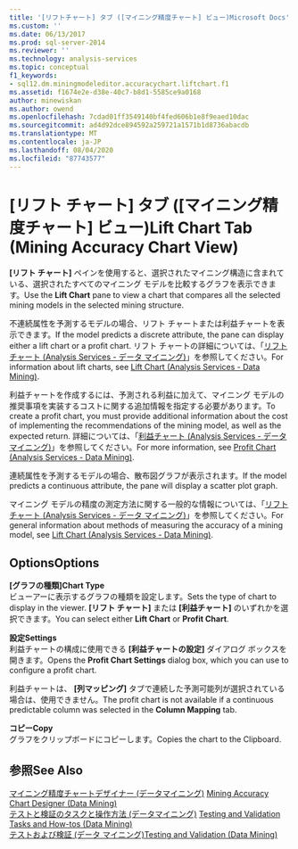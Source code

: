```yaml
---
title: '[リフトチャート] タブ ([マイニング精度チャート] ビュー)Microsoft Docs'
ms.custom: ''
ms.date: 06/13/2017
ms.prod: sql-server-2014
ms.reviewer: ''
ms.technology: analysis-services
ms.topic: conceptual
f1_keywords:
- sql12.dm.miningmodeleditor.accuracychart.liftchart.f1
ms.assetid: f1674e2e-d38e-40c7-b8d1-5585ce9a0168
author: minewiskan
ms.author: owend
ms.openlocfilehash: 7cdad01ff3549140bf4fed606b1e8f9eaed10dac
ms.sourcegitcommit: ad4d92dce894592a259721a1571b1d8736abacdb
ms.translationtype: MT
ms.contentlocale: ja-JP
ms.lasthandoff: 08/04/2020
ms.locfileid: "87743577"
---
```

# <a name="lift-chart-tab-mining-accuracy-chart-view"></a><span data-ttu-id="becd6-102">[リフト チャート] タブ ([マイニング精度チャート] ビュー)</span><span class="sxs-lookup"><span data-stu-id="becd6-102">Lift Chart Tab (Mining Accuracy Chart View)</span></span>
  <span data-ttu-id="becd6-103">**[リフト チャート]** ペインを使用すると、選択されたマイニング構造に含まれている、選択されたすべてのマイニング モデルを比較するグラフを表示できます。</span><span class="sxs-lookup"><span data-stu-id="becd6-103">Use the **Lift Chart** pane to view a chart that compares all the selected mining models in the selected mining structure.</span></span>  
  
 <span data-ttu-id="becd6-104">不連続属性を予測するモデルの場合、リフト チャートまたは利益チャートを表示できます。</span><span class="sxs-lookup"><span data-stu-id="becd6-104">If the model predicts a discrete attribute, the pane can display either a lift chart or a profit chart.</span></span> <span data-ttu-id="becd6-105">リフト チャートの詳細については、「[リフト チャート &#40;Analysis Services - データ マイニング&#41;](data-mining/lift-chart-analysis-services-data-mining.md)」を参照してください。</span><span class="sxs-lookup"><span data-stu-id="becd6-105">For information about lift charts, see [Lift Chart &#40;Analysis Services - Data Mining&#41;](data-mining/lift-chart-analysis-services-data-mining.md).</span></span>  
  
 <span data-ttu-id="becd6-106">利益チャートを作成するには、予測される利益に加えて、マイニング モデルの推奨事項を実装するコストに関する追加情報を指定する必要があります。</span><span class="sxs-lookup"><span data-stu-id="becd6-106">To create a profit chart, you must provide additional information about the cost of implementing the recommendations of the mining model, as well as the expected return.</span></span> <span data-ttu-id="becd6-107">詳細については、「[利益チャート (Analysis Services - データ マイニング)](data-mining/profit-chart-analysis-services-data-mining.md)」を参照してください。</span><span class="sxs-lookup"><span data-stu-id="becd6-107">For more information, see [Profit Chart &#40;Analysis Services - Data Mining&#41;](data-mining/profit-chart-analysis-services-data-mining.md).</span></span>  
  
 <span data-ttu-id="becd6-108">連続属性を予測するモデルの場合、散布図グラフが表示されます。</span><span class="sxs-lookup"><span data-stu-id="becd6-108">If the model predicts a continuous attribute, the pane will display a scatter plot graph.</span></span>  
  
 <span data-ttu-id="becd6-109">マイニング モデルの精度の測定方法に関する一般的な情報については、「[リフト チャート &#40;Analysis Services - データ マイニング&#41;](data-mining/lift-chart-analysis-services-data-mining.md)」を参照してください。</span><span class="sxs-lookup"><span data-stu-id="becd6-109">For general information about methods of measuring the accuracy of a mining model, see [Lift Chart &#40;Analysis Services - Data Mining&#41;](data-mining/lift-chart-analysis-services-data-mining.md).</span></span>  
  
## <a name="options"></a><span data-ttu-id="becd6-110">Options</span><span class="sxs-lookup"><span data-stu-id="becd6-110">Options</span></span>  
 <span data-ttu-id="becd6-111">**[グラフの種類]**</span><span class="sxs-lookup"><span data-stu-id="becd6-111">**Chart Type**</span></span>  
 <span data-ttu-id="becd6-112">ビューアーに表示するグラフの種類を設定します。</span><span class="sxs-lookup"><span data-stu-id="becd6-112">Sets the type of chart to display in the viewer.</span></span> <span data-ttu-id="becd6-113">**[リフト チャート]** または **[利益チャート]** のいずれかを選択できます。</span><span class="sxs-lookup"><span data-stu-id="becd6-113">You can select either **Lift Chart** or **Profit Chart**.</span></span>  
  
 <span data-ttu-id="becd6-114">**設定**</span><span class="sxs-lookup"><span data-stu-id="becd6-114">**Settings**</span></span>  
 <span data-ttu-id="becd6-115">利益チャートの構成に使用できる **[利益チャートの設定]** ダイアログ ボックスを開きます。</span><span class="sxs-lookup"><span data-stu-id="becd6-115">Opens the **Profit Chart Settings** dialog box, which you can use to configure a profit chart.</span></span>  
  
 <span data-ttu-id="becd6-116">利益チャートは、 **[列マッピング]** タブで連続した予測可能列が選択されている場合は、使用できません。</span><span class="sxs-lookup"><span data-stu-id="becd6-116">The profit chart is not available if a continuous predictable column was selected in the **Column Mapping** tab.</span></span>  
  
 <span data-ttu-id="becd6-117">**コピー**</span><span class="sxs-lookup"><span data-stu-id="becd6-117">**Copy**</span></span>  
 <span data-ttu-id="becd6-118">グラフをクリップボードにコピーします。</span><span class="sxs-lookup"><span data-stu-id="becd6-118">Copies the chart to the Clipboard.</span></span>  
  
## <a name="see-also"></a><span data-ttu-id="becd6-119">参照</span><span class="sxs-lookup"><span data-stu-id="becd6-119">See Also</span></span>  
 <span data-ttu-id="becd6-120">[マイニング精度チャートデザイナー &#40;データマイニング&#41;](mining-accuracy-chart-designer-data-mining.md) </span><span class="sxs-lookup"><span data-stu-id="becd6-120">[Mining Accuracy Chart Designer &#40;Data Mining&#41;](mining-accuracy-chart-designer-data-mining.md) </span></span>  
 <span data-ttu-id="becd6-121">[テストと検証のタスクと操作方法 &#40;データマイニング&#41;](data-mining/testing-and-validation-tasks-and-how-tos-data-mining.md) </span><span class="sxs-lookup"><span data-stu-id="becd6-121">[Testing and Validation Tasks and How-tos &#40;Data Mining&#41;](data-mining/testing-and-validation-tasks-and-how-tos-data-mining.md) </span></span>  
 [<span data-ttu-id="becd6-122">テストおよび検証 &#40;データ マイニング&#41;</span><span class="sxs-lookup"><span data-stu-id="becd6-122">Testing and Validation &#40;Data Mining&#41;</span></span>](data-mining/testing-and-validation-data-mining.md)  
  
  
